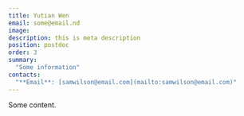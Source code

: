 ```yaml
---
title: Yutian Wen
email: some@email.nd
image: 
description: this is meta description
position: postdoc
order: 3
summary:
  "Some information"
contacts:
  "**Email**: [samwilson@email.com](mailto:samwilson@email.com)"
---
```


Some content.
